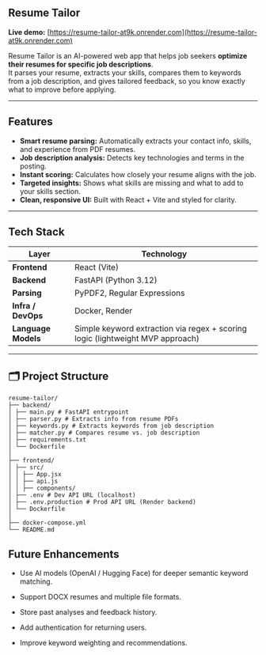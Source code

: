 ## Resume Tailor

**Live demo:** [https://resume-tailor-at9k.onrender.com](https://resume-tailor-at9k.onrender.com)

Resume Tailor is an AI-powered web app that helps job seekers **optimize their resumes for specific job descriptions**.  
It parses your resume, extracts your skills, compares them to keywords from a job description, and gives tailored feedback, so you know exactly what to improve before applying.

---

## Features

- **Smart resume parsing:** Automatically extracts your contact info, skills, and experience from PDF resumes.  
- **Job description analysis:** Detects key technologies and terms in the posting.  
- **Instant scoring:** Calculates how closely your resume aligns with the job.  
- **Targeted insights:** Shows what skills are missing and what to add to your skills section.  
- **Clean, responsive UI:** Built with React + Vite and styled for clarity.  

---

## Tech Stack

| Layer | Technology |
|-------|-------------|
| **Frontend** | React (Vite) |
| **Backend** | FastAPI (Python 3.12) |
| **Parsing** | PyPDF2, Regular Expressions |
| **Infra / DevOps** | Docker, Render |
| **Language Models** | Simple keyword extraction via regex + scoring logic (lightweight MVP approach) |

---

## 🗂️ Project Structure
```
resume-tailor/
├── backend/
│ ├── main.py # FastAPI entrypoint
│ ├── parser.py # Extracts info from resume PDFs
│ ├── keywords.py # Extracts keywords from job description
│ ├── matcher.py # Compares resume vs. job description
│ ├── requirements.txt
│ └── Dockerfile
│
├── frontend/
│ ├── src/
│ │ ├── App.jsx
│ │ ├── api.js
│ │ ├── components/
│ ├── .env # Dev API URL (localhost)
│ ├── .env.production # Prod API URL (Render backend)
│ └── Dockerfile
│
├── docker-compose.yml
└── README.md
```

## Future Enhancements

- Use AI models (OpenAI / Hugging Face) for deeper semantic keyword matching.
  
- Support DOCX resumes and multiple file formats.

- Store past analyses and feedback history.

- Add authentication for returning users.

- Improve keyword weighting and recommendations.

